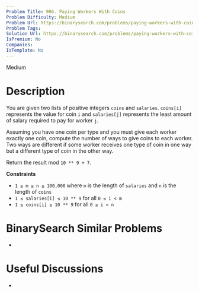```yaml
---
Problem Title: 906. Paying Workers With Coins
Problem Difficulty: Medium
Problem Url: https://binarysearch.com/problems/paying-workers-with-coins/
Problem Tags: 
Solution Url: https://binarysearch.com/problems/paying-workers-with-coins/solutions/
IsPremium: No
Companies: 
IsTemplate: No
---
```


<span style="color: ;">Medium</span>

# Description

You are given two lists of positive integers `coins` and `salaries`. `coins[i]` represents the value for coin `i` and `salaries[j]` represents the least amount of salary required to pay for worker `j`.

Assuming you have one coin per type and you must give each worker exactly one coin, compute the number of ways to give coins to each worker. Two ways are different if some worker receives one type of coin in one way but a different type of coin in the other way.

Return the result mod `10 ** 9 + 7`.

**Constraints**
- `1 ≤ m ≤ n ≤ 100,000` where `m` is the length of `salaries` and `n` is the length of `coins`
- `1 ≤ salaries[i] ≤ 10 ** 9` for all `0 ≤ i < m`
- `1 ≤ coins[i] ≤ 10 ** 9` for all `0 ≤ i < n`


# BinarySearch Similar Problems

- []()

# Useful Discussions

- []()

